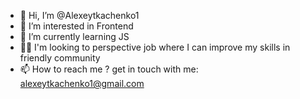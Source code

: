 - 👋 Hi, I’m @Alexeytkachenko1
- 👀 I’m interested in Frontend
- 🌱 I’m currently learning JS
- 🧑‍💻 I'm looking to perspective job where I can improve my skills in friendly community
- 📫 How to reach me ? get in touch with me: alexeytkachenko1@gmail.com

<!---
Alexeytkachenko1/Alexeytkachenko1 is a ✨ special ✨ repository because its `README.md` (this file) appears on your GitHub profile.
You can click the Preview link to take a look at your changes.
--->
